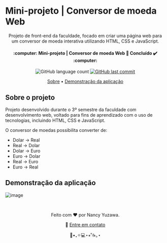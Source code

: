 <h1>
  Mini-projeto | Conversor de moeda Web
</h1>

<p align="center">
	Projeto de front-end da faculdade, focado em criar uma página web para um conversor de moeda interativa utilizando HTML, CSS e JavaScript.
</p>
<p align="center">
  <h4 align="center"> 
    :computer: Mini-projeto | Conversor de moeda Web 🚀 Concluído ✔️ :computer:
  </h4>
</p>

<p align="center">
  <img alt="GitHub language count" src="https://img.shields.io/github/languages/count/nancyuzawa/Conversor-moeda-web?color=%2304D361">
  <a href="https://github.com/tgmarinho/nlw1/commits/master">
    <img alt="GitHub last commit" src="https://img.shields.io/github/last-commit/nancyuzawa/Conversor-moeda-web">
  </a>
</p>

<p align="center">  
	<a href="#sobre">Sobre</a> • <a href="#demo">Demonstração da aplicação</a> 
</p>

<h2 id="sobre">
	Sobre o projeto
</h2>
<p>
	Projeto desenvolvido durante o 3º semestre da faculdade com desenvolvimento web, voltado para fins de aprendizado com o uso de tecnologias, incluindo HTML, CSS e JavaScript.
 
  O conversor de moedas possibilita converter de:
  
  - Dolar -> Real
  - Real -> Dolar
  - Dolar -> Euro
  - Euro -> Dolar
  - Real -> Euro
  - Euro -> Real
</p>

<h2 id="demo">
	Demonstração da aplicação
</h2>

![image](https://github.com/user-attachments/assets/70b99dbb-f317-49e8-81f9-3d936be2266e)

<br>
<p align="center">
	Feito com ❤️ por Nancy Yuzawa. 
</p>
<p align="center">
	👋 <a href="https://www.linkedin.com/in/nancy-yuzawa">Entre em contato</a>
</p>
<div align = "center">🌿•₊✧💻⋆⭒˚☕️｡⋆</div>
